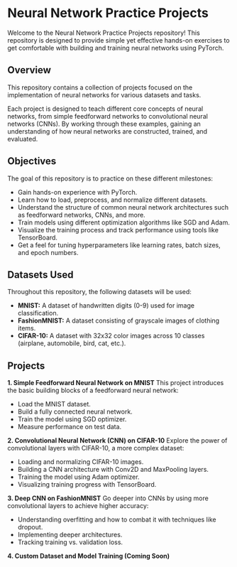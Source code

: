 # Neural Network Practice Projects
Welcome to the Neural Network Practice Projects repository! This repository is designed to provide simple yet effective hands-on exercises to get comfortable with building and training neural networks using PyTorch.

## Overview
This repository contains a collection of projects focused on the implementation of neural networks for various datasets and tasks.

Each project is designed to teach different core concepts of neural networks, from simple feedforward networks to convolutional neural networks (CNNs). By working through these examples, gaining an understanding of how neural networks are constructed, trained, and evaluated.

## Objectives
The goal of this repository is to practice on these different milestones:

- Gain hands-on experience with PyTorch.
- Learn how to load, preprocess, and normalize different datasets.
- Understand the structure of common neural network architectures such as feedforward networks, CNNs, and more.
- Train models using different optimization algorithms like SGD and Adam.
- Visualize the training process and track performance using tools like TensorBoard.
- Get a feel for tuning hyperparameters like learning rates, batch sizes, and epoch numbers.
## Datasets Used
Throughout this repository, the following datasets will be used:

- **MNIST:** A dataset of handwritten digits (0-9) used for image classification.
- **FashionMNIST:** A dataset consisting of grayscale images of clothing items.
- **CIFAR-10:** A dataset with 32x32 color images across 10 classes (airplane, automobile, bird, cat, etc.).

## Projects
**1. Simple Feedforward Neural Network on MNIST**
This project introduces the basic building blocks of a feedforward neural network:

- Load the MNIST dataset.
- Build a fully connected neural network.
- Train the model using SGD optimizer.
- Measure performance on test data.
  
**2. Convolutional Neural Network (CNN) on CIFAR-10**
Explore the power of convolutional layers with CIFAR-10, a more complex dataset:

- Loading and normalizing CIFAR-10 images.
- Building a CNN architecture with Conv2D and MaxPooling layers.
- Training the model using Adam optimizer.
- Visualizing training progress with TensorBoard.
  
**3. Deep CNN on FashionMNIST**
Go deeper into CNNs by using more convolutional layers to achieve higher accuracy:

- Understanding overfitting and how to combat it with techniques like dropout.
- Implementing deeper architectures.
- Tracking training vs. validation loss.
  
**4. Custom Dataset and Model Training (Coming Soon)**
